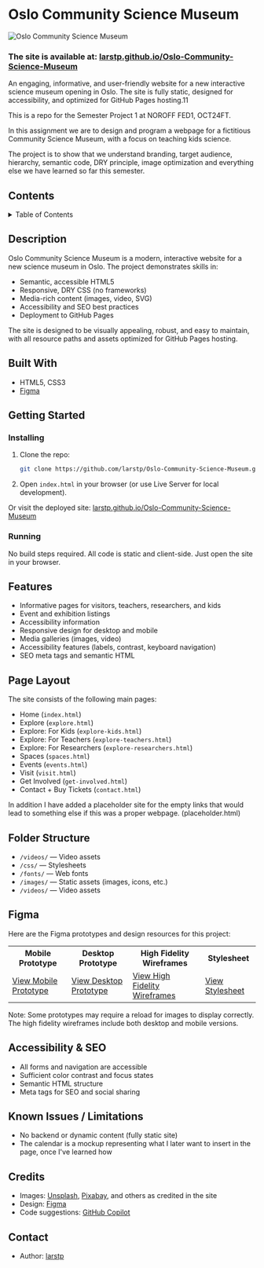# Oslo Community Science Museum

![Oslo Community Science Museum](https://github.com/user-attachments/assets/7e6efc08-d5bd-4a8f-adcf-80d59f34cf38)

### The site is available at: [larstp.github.io/Oslo-Community-Science-Museum](https://larstp.github.io/Oslo-Community-Science-Museum)

An engaging, informative, and user-friendly website for a new interactive science museum opening in Oslo. The site is fully static, designed for accessibility, and optimized for GitHub Pages hosting.11

This is a repo for the Semester Project 1 at NOROFF FED1, OCT24FT.

In this assignment we are to design and program a webpage for a fictitious Community Science Museum, with a focus on teaching kids science.

The project is to show that we understand branding, target audience, hierarchy, semantic code, DRY principle, image optimization and everything else we have learned so far this semester.

## Contents

<details>
	<summary>Table of Contents</summary>

- [Description](#description)
- [Built With](#built-with)
- [Getting Started](#getting-started)
  - [Installing](#installing)
  - [Running](#running)
- [Features](#features)
- [Page Layout](#page-layout)
- [Folder Structure](#folder-structure)
- [Figma](#figma)
- [Accessibility & SEO](#accessibility--seo)
- [Known Issues / Limitations](#known-issues--limitations)
- [Credits](#credits)
- [Contact](#contact)

</details>

## Description

Oslo Community Science Museum is a modern, interactive website for a new science museum in Oslo. The project demonstrates skills in:

- Semantic, accessible HTML5
- Responsive, DRY CSS (no frameworks)
- Media-rich content (images, video, SVG)
- Accessibility and SEO best practices
- Deployment to GitHub Pages

The site is designed to be visually appealing, robust, and easy to maintain, with all resource paths and assets optimized for GitHub Pages hosting.

## Built With

- HTML5, CSS3
- [Figma](#figma)

## Getting Started

### Installing

1. Clone the repo:

   ```bash
   git clone https://github.com/larstp/Oslo-Community-Science-Museum.git
   ```

2. Open `index.html` in your browser (or use Live Server for local development).

Or visit the deployed site: [larstp.github.io/Oslo-Community-Science-Museum](https://larstp.github.io/Oslo-Community-Science-Museum)

### Running

No build steps required. All code is static and client-side. Just open the site in your browser.

## Features

- Informative pages for visitors, teachers, researchers, and kids
- Event and exhibition listings
- Accessibility information
- Responsive design for desktop and mobile
- Media galleries (images, video)
- Accessibility features (labels, contrast, keyboard navigation)
- SEO meta tags and semantic HTML

## Page Layout

The site consists of the following main pages:

- Home (`index.html`)
- Explore (`explore.html`)
- Explore: For Kids (`explore-kids.html`)
- Explore: For Teachers (`explore-teachers.html`)
- Explore: For Researchers (`explore-researchers.html`)
- Spaces (`spaces.html`)
- Events (`events.html`)
- Visit (`visit.html`)
- Get Involved (`get-involved.html`)
- Contact + Buy Tickets (`contact.html`)

In addition I have added a placeholder site for the empty links that would lead to something else if this was a proper webpage. (placeholder.html)

## Folder Structure

- `/videos/` — Video assets
- `/css/` — Stylesheets
- `/fonts/` — Web fonts
- `/images/` — Static assets (images, icons, etc.)
- `/videos/` — Video assets

## Figma

Here are the Figma prototypes and design resources for this project:

<table>
  <tr>
    <th>Mobile Prototype</th>
    <th>Desktop Prototype</th>
    <th>High Fidelity Wireframes</th>
    <th>Stylesheet</th>
  </tr>
  <tr>
    <td><a href="https://www.figma.com/proto/NSk6DcGam0t8CFTEnpJ6B2/Community-Science-Museum?page-id=1%3A2&node-id=485-4714&viewport=503%2C-30%2C0.04&t=9PVYdDr14Faciwtl-1&scaling=min-zoom&content-scaling=fixed&starting-point-node-id=485%3A4715">View Mobile Prototype</a></td>
    <td><a href="https://www.figma.com/proto/NSk6DcGam0t8CFTEnpJ6B2/Community-Science-Museum?page-id=0%3A1&node-id=23-154&viewport=228%2C120%2C0.11&t=PwOO4lpgwm8r68Vq-1&scaling=min-zoom&content-scaling=fixed&starting-point-node-id=23%3A154">View Desktop Prototype</a></td>
    <td><a href="https://www.figma.com/proto/NSk6DcGam0t8CFTEnpJ6B2/Community-Science-Museum?page-id=1%3A4&node-id=1-5&viewport=50%2C270%2C0.4&t=q8RU30LNH2h4Nr3h-1&scaling=contain&content-scaling=fixed">View High Fidelity Wireframes</a></td>
    <td><a href="https://www.figma.com/proto/NSk6DcGam0t8CFTEnpJ6B2/Community-Science-Museum?node-id=1311-2849&t=tvEd0fUZ8vEv4lZ1-1&scaling=min-zoom&content-scaling=fixed&page-id=631%3A1776">View Stylesheet</a></td>
  </tr>
</table>

Note: Some prototypes may require a reload for images to display correctly. The high fidelity wireframes include both desktop and mobile versions.

## Accessibility & SEO

- All forms and navigation are accessible
- Sufficient color contrast and focus states
- Semantic HTML structure
- Meta tags for SEO and social sharing

## Known Issues / Limitations

- No backend or dynamic content (fully static site)
- The calendar is a mockup representing what I later want to insert in the page, once I've learned how

## Credits

- Images: [Unsplash](https://unsplash.com), [Pixabay](https://pixabay.com), and others as credited in the site
- Design: [Figma](https://figma.com)
- Code suggestions: [GitHub Copilot](https://github.com/features/copilot)

## Contact

- Author: [larstp](https://github.com/larstp)
